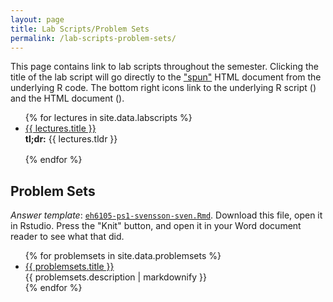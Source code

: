 ```yaml
---
layout: page
title: Lab Scripts/Problem Sets
permalink: /lab-scripts-problem-sets/
---
```


This page contains link to lab scripts throughout the semester. Clicking the title of the lab script will go directly to the ["spun"](https://deanattali.com/2015/03/24/knitrs-best-hidden-gem-spin/) HTML document from the underlying R code. The bottom right icons link to the underlying R script (<i class="fab fa-r-project"></i>) and the HTML document (<i class="fas fa-file-code"></i>).


<ul id="archive">
{% for lectures in site.data.labscripts %}
      <li class="archiveposturl">
        <span><a href="{{ site.url }}/lab-scripts/{{ lectures.filename }}.html">{{ lectures.title }}</a></span><br>
<span class = "postlower">
<strong>tl;dr:</strong> {{ lectures.tldr }}</span>
<strong style="font-family: 'Titillium Web', sans-serif; padding-right: .5em">
<br />
<a href="https://github.com/{{ site.githubdir}}/tree/master/lab-scripts/{{ lectures.filename}}.R"><i class="fab fa-r-project"></i></a>&nbsp;&nbsp;
<a href="{{ site.url }}/lab-scripts/{{ lectures.filename }}.html"><i class="fas fa-file-code"></i></a>
</strong> 
      </li>
{% endfor %}
</ul>

## Problem Sets


*Answer template*: [`eh6105-ps1-svensson-sven.Rmd`](http://eh6105.svmiller.com/problem-sets/1/eh6105-ps1-svensson-sven.Rmd). Download this file, open it in Rstudio. Press the "Knit" button, and open it in your Word document reader to see what that did.

<ul id="archive">
{% for problemsets in site.data.problemsets %}
      <li class="archiveposturl">
        <span><a href="{{ site.url }}/lab-scripts/{{ problemsets.filename }}.html">{{ problemsets.title }}</a></span><br>
<span class = "postlower">
{{ problemsets.description | markdownify }}</span>
      </li>
{% endfor %}
</ul>
<!--
### [Problem Set #1](http://eh6105.svmiller.com/problem-sets/1/eh6105-ps1.pdf)

The first problem set makes use of the [Systemic Banking Crises Database II](http://svmiller.com/stevedata/reference/SBCD.html) in [`{stevedata}`](http://svmiller.com/stevedata) to learn about basic data summary, data exploration, and data manipulation.


### [Problem Set #2](http://eh6105.svmiller.com/problem-sets/2/eh6105-ps2.pdf)

The second problem set makes use of the [National Epidemiologic Survey on Alcohol and Related Conditions (NESARC)](http://svmiller.com/stevedata/reference/nesarc_drinkspd.html) data set in [`{stevedata}`](http://svmiller.com/stevedata) to learn about basic descriptive statistics, recoding things, and, importantly, how you should always read the codebook.


### [Problem Set #3](http://eh6105.svmiller.com/problem-sets/3/eh6105-ps3.pdf)

The third problem set makes use of some data available in [`{peacesciencer}`](http://svmiller.com/peacesciencer) to learn bivariate ordinary least squares (OLS) regression.


### [Problem Set #4](http://eh6105.svmiller.com/problem-sets/4/eh6105-ps4.pdf)

The fourth problem set makes use of [some simple (American) presidential election data](http://svmiller.com/stevedata/reference/election_turnout.html) in [`{stevedata}`](http://svmiller.com/stevedata) to learn about simple derivations of the OLS model (e.g. controls, fixed effects).

### [Problem Set #5](http://eh6105.svmiller.com/problem-sets/5/eh6105-ps5.pdf)

The final problem set makes use of [General Social Survey (GSS) data on attitudes about government spending](http://svmiller.com/stevedata/reference/gss_spending.html) in [`{stevedata}`](http://svmiller.com/stevedata) to learn about OLS model diagnostics. Students will also have the option of bootstrapping their regression model here if they want to go hardcore in the last question. Nothing in the course plan said I couldn't have you choose this path if I wanted.  😜

-->